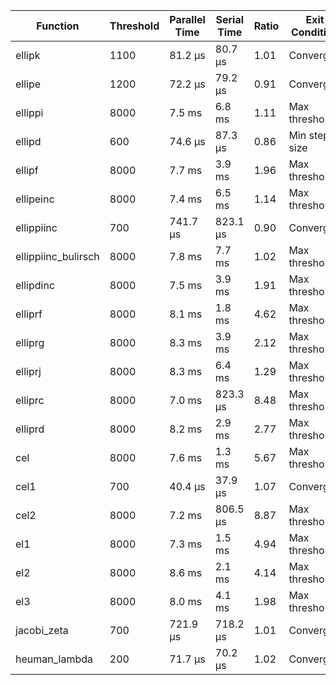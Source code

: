 | Function            | Threshold | Parallel Time | Serial Time | Ratio | Exit Condition |
|---------------------|-----------|---------------|-------------|-------|----------------|
| ellipk              | 1100      | 81.2 μs       | 80.7 μs     | 1.01  | Converged      |
| ellipe              | 1200      | 72.2 μs       | 79.2 μs     | 0.91  | Converged      |
| ellippi             | 8000      | 7.5 ms        | 6.8 ms      | 1.11  | Max threshold  |
| ellipd              | 600       | 74.6 μs       | 87.3 μs     | 0.86  | Min step size  |
| ellipf              | 8000      | 7.7 ms        | 3.9 ms      | 1.96  | Max threshold  |
| ellipeinc           | 8000      | 7.4 ms        | 6.5 ms      | 1.14  | Max threshold  |
| ellippiinc          | 700       | 741.7 μs      | 823.1 μs    | 0.90  | Converged      |
| ellippiinc_bulirsch | 8000      | 7.8 ms        | 7.7 ms      | 1.02  | Max threshold  |
| ellipdinc           | 8000      | 7.5 ms        | 3.9 ms      | 1.91  | Max threshold  |
| elliprf             | 8000      | 8.1 ms        | 1.8 ms      | 4.62  | Max threshold  |
| elliprg             | 8000      | 8.3 ms        | 3.9 ms      | 2.12  | Max threshold  |
| elliprj             | 8000      | 8.3 ms        | 6.4 ms      | 1.29  | Max threshold  |
| elliprc             | 8000      | 7.0 ms        | 823.3 μs    | 8.48  | Max threshold  |
| elliprd             | 8000      | 8.2 ms        | 2.9 ms      | 2.77  | Max threshold  |
| cel                 | 8000      | 7.6 ms        | 1.3 ms      | 5.67  | Max threshold  |
| cel1                | 700       | 40.4 μs       | 37.9 μs     | 1.07  | Converged      |
| cel2                | 8000      | 7.2 ms        | 806.5 μs    | 8.87  | Max threshold  |
| el1                 | 8000      | 7.3 ms        | 1.5 ms      | 4.94  | Max threshold  |
| el2                 | 8000      | 8.6 ms        | 2.1 ms      | 4.14  | Max threshold  |
| el3                 | 8000      | 8.0 ms        | 4.1 ms      | 1.98  | Max threshold  |
| jacobi_zeta         | 700       | 721.9 μs      | 718.2 μs    | 1.01  | Converged      |
| heuman_lambda       | 200       | 71.7 μs       | 70.2 μs     | 1.02  | Converged      |